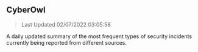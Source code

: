 ## CyberOwl 
> Last Updated 02/07/2022 03:05:58 


A daily updated summary of the most frequent types of security incidents currently being reported from different sources.

